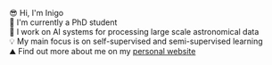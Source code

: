 😎 Hi, I'm Inigo  
🏫 I'm currently a PhD student  
🤖 I work on AI systems for processing large scale astronomical data  
💡 My main focus is on self-supervised and semi-supervised learning  
⛰️ Find out more about me on my [personal website](https://inigoval.github.io/)  

<!--
**inigoval/inigoval** is a ✨ _special_ ✨ repository because its `README.md` (this file) appears on your GitHub profile.

Here are some ideas to get you started:

- 🔭 I’m currently working on ...
- 🌱 I’m currently learning ...
- 👯 I’m looking to collaborate on ...
- 🤔 I’m looking for help with ...
- 💬 Ask me about ...
- 📫 How to reach me: ...
- 😄 Pronouns: ...
- ⚡ Fun fact: ...
-->

